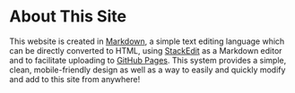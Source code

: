 # About This Site
This website is created in [Markdown](https://en.wikipedia.org/wiki/Markdown), a simple text editing language which can be directly converted to HTML, using [StackEdit](https://stackedit.io/) as a Markdown editor and to facilitate uploading to [GitHub Pages](https://pages.github.com/). This system provides a simple, clean, mobile-friendly design as well as a way to easily and quickly modify and add to this site from anywhere!


<!--stackedit_data:
eyJoaXN0b3J5IjpbMTczODY2NzAyMSwtNTI1MzQxNzc1LDMwMT
YwMDA4OV19
-->